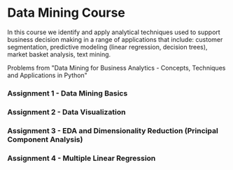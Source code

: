 # Data Mining Course
In this course we identify and apply analytical techniques used to support business decision making in a range of applications that include: customer segmentation, predictive modeling (linear regression, decision trees), market basket analysis, text mining. 

Problems from "Data Mining for Business Analytics - Concepts, Techniques and Applications in Python"

### Assignment 1 - Data Mining Basics
### Assignment 2 - Data Visualization
### Assignment 3 - EDA and Dimensionality Reduction (Principal Component Analysis)
### Assignment 4 - Multiple Linear Regression
